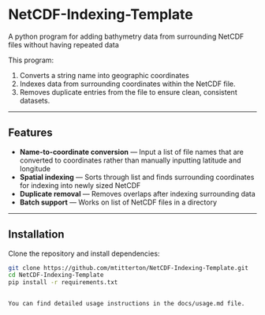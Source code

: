 # NetCDF-Indexing-Template
A python program for adding bathymetry data from surrounding NetCDF files without having repeated data

This program:
1. Converts a string name into geographic coordinates
2. Indexes data from surrounding coordinates within the NetCDF file.
3. Removes duplicate entries from the file to ensure clean, consistent datasets.

---


## Features
- **Name-to-coordinate conversion** — Input a list of file names that are converted to coordinates rather than manually inputting latitude and longitude
- **Spatial indexing** — Sorts through list and finds surrounding coordinates for indexing into newly sized NetCDF
- **Duplicate removal** — Removes overlaps after indexing surrounding data
- **Batch support** — Works on list of NetCDF files in a directory

---

## Installation
Clone the repository and install dependencies:

```bash
git clone https://github.com/mtitterton/NetCDF-Indexing-Template.git
cd NetCDF-Indexing-Template
pip install -r requirements.txt


You can find detailed usage instructions in the docs/usage.md file.

